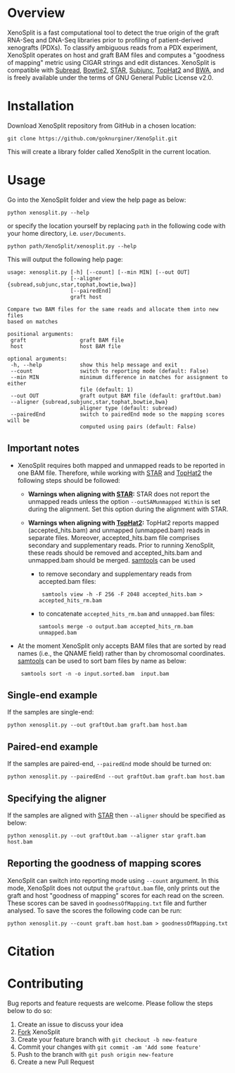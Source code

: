 # Overview
XenoSplit is a fast computational tool to detect the true origin of the graft RNA-Seq and DNA-Seq libraries prior to profiling of patient-derived xenografts (PDXs). To classify ambiguous reads from a PDX experiment, XenoSplit operates on host and graft BAM files and computes a "goodness of mapping" metric using CIGAR strings and edit distances. XenoSplit is compatible with [Subread](https://academic.oup.com/nar/article-lookup/doi/10.1093/nar/gkt214), [Bowtie2](https://www.nature.com/articles/nmeth.1923), [STAR](https://github.com/alexdobin/STAR), [Subjunc](https://academic.oup.com/nar/article-lookup/doi/10.1093/nar/gkt214), [TopHat2](https://genomebiology.biomedcentral.com/articles/10.1186/gb-2013-14-4-r36) and [BWA](https://academic.oup.com/bioinformatics/article-lookup/doi/10.1093/bioinformatics/btp324), and is freely available under the terms of GNU General Public License v2.0. 

# Installation 
Download XenoSplit repository from GitHub in a chosen location:

    git clone https://github.com/goknurginer/XenoSplit.git

This will create a library folder called XenoSplit in the current location.

# Usage
Go into the XenoSplit folder and view the help page as below:

    python xenosplit.py --help
  
 or specify the location yourself by replacing `path` in the following code with your home directory, i.e. `user/Documents`. 
 
    python path/XenoSplit/xenosplit.py --help
 
 This will output the following help page:
 ```
 usage: xenosplit.py [-h] [--count] [--min MIN] [--out OUT]
                     [--aligner {subread,subjunc,star,tophat,bowtie,bwa}]
                     [--pairedEnd]
                     graft host

Compare two BAM files for the same reads and allocate them into new files
based on matches

positional arguments:
  graft                 graft BAM file
  host                  host BAM file

optional arguments:
  -h, --help            show this help message and exit
  --count               switch to reporting mode (default: False)
  --min MIN             minimum difference in matches for assignment to either
                        file (default: 1)
  --out OUT             graft output BAM file (default: graftOut.bam)
  --aligner {subread,subjunc,star,tophat,bowtie,bwa}
                        aligner type (default: subread)
  --pairedEnd           switch to pairedEnd mode so the mapping scores will be
                        computed using pairs (default: False)
 ```
 
 ## Important notes
 * XenoSplit requires both mapped and unmapped reads to be reported in one BAM file. Therefore, while working with [STAR](https://github.com/alexdobin/STAR) and [TopHat2](https://genomebiology.biomedcentral.com/articles/10.1186/gb-2013-14-4-r36) the following steps should be followed:
    * **Warnings when aligning with [STAR](https://github.com/alexdobin/STAR):** STAR does not report the unmapped reads unless the option `--outSAMunmapped Within` is set during the alignment. Set this option during the alignment with STAR.
 
    * **Warnings when aligning with [TopHat2](https://genomebiology.biomedcentral.com/articles/10.1186/gb-2013-14-4-r36):**  TopHat2 reports mapped (accepted_hits.bam) and unmapped (unmapped.bam) reads in separate files. Moreover, accepted_hits.bam file comprises secondary and supplementary reads. Prior to running XenoSplit, these reads should be removed and accepted_hits.bam and unmapped.bam should be merged. [samtools](http://www.htslib.org/) can be used
       * to remove secondary and supplementary reads from accepted.bam files:
       
              samtools view -h -F 256 -F 2048 accepted_hits.bam > accepted_hits_rm.bam
        * to concatenate `accepted_hits_rm.bam` and `unmapped.bam` files:
       
              samtools merge -o output.bam accepted_hits_rm.bam unmapped.bam 
 * At the moment XenoSplit only accepts BAM files that are sorted by read names (i.e., the QNAME field) rather than by chromosomal coordinates. [samtools](http://www.htslib.org/) can be used to sort bam files by name as below:

        samtools sort -n -o input.sorted.bam  input.bam
        
  ## Single-end example
  If the samples are single-end:
      
    python xenosplit.py --out graftOut.bam graft.bam host.bam
      
  ## Paired-end example
  If the samples are paired-end, `--pairedEnd` mode should be turned on:
      
    python xenosplit.py --pairedEnd --out graftOut.bam graft.bam host.bam
  
  ## Specifying the aligner
  If the samples are aligned with [STAR](https://github.com/alexdobin/STAR) then `--aligner` should be specified as below:
  
    python xenosplit.py --out graftOut.bam --aligner star graft.bam host.bam

  ## Reporting the goodness of mapping scores
  XenoSplit can switch into reporting mode using `--count` argument. In this mode, XenoSplit does not output the `graftOut.bam` file, only prints out the graft and host "goodness of mapping" scores for each read on the screen. These scores can be saved in `goodnessOfMapping.txt` file and further analysed. To save the scores the following code can be run:
     
    python xenosplit.py --count graft.bam host.bam > goodnessOfMapping.txt
   
# Citation

# Contributing
Bug reports and feature requests are welcome. Please follow the steps below to do so:
1. Create an issue to discuss your idea
2. [Fork](https://github.com/goknurginer/XenoSplit/fork) XenoSplit
3. Create your feature branch with `git checkout -b new-feature`
4. Commit your changes with `git commit -am 'Add some feature'`
5. Push to the branch with `git push origin new-feature`
6. Create a new Pull Request
